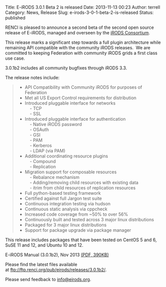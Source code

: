 Title: E-iRODS 3.0.1 Beta 2 is released
Date: 2013-11-13 00:23
Author: terrell
Category: News, Release
Slug: e-irods-3-0-1-beta-2-is-released
Status: published

RENCI is pleased to announce a second beta of the second open source
release of E-iRODS, managed and overseen by the [iRODS
Consortium](http://irods-consortium.org/).

This release marks a significant step towards a full plugin architecture
while remaining API compatible with the community iRODS releases.  We
are committed to keeping Federation with community iRODS grids a first
class use case.

3.0.1b2 includes all community bugfixes through iRODS 3.3.

The release notes include:

> - API Compatibility with Community iRODS for purposes of Federation  
>  - Met all US Export Control requirements for distribution  
>  - Introduced pluggable interface for networks  
>      - TCP  
>      - SSL  
>  - Introduced pluggable interface for authentication  
>      - Native iRODS password  
>      - OSAuth  
>      - GSI  
>      - PAM  
>      - Kerberos  
>      - LDAP (via PAM)  
>  - Additional coordinating resource plugins  
>      - Compound  
>      - Replication  
>  - Migration support for composable resources  
>      - Rebalance mechanism  
>      - Adding/removing child resources with existing data  
>      - itrim from child resources of replication resources  
>  - Full python-based testing framework  
>  - Certified against full Jargon test suite  
>  - Continuous integration testing via hudson  
>  - Continuous static analysis via cppcheck  
>  - Increased code coverage from \~50% to over 56%  
>  - Continuously built and tested across 3 major linux distributions  
>  - Packaged for 3 major linux distributions  
>  - Support for package upgrade via package manager

This release includes packages that have been tested on CentOS 5 and 6,
SuSE 11 and 12, and Ubuntu 10 and 12.

E-iRODS Manual (3.0.1b2), Nov 2013 [(PDF,
390KB)](./theme/uploads/2013/11/eirods-manual-3.0.1b2.pdf)

Please find the latest files available
at <ftp://ftp.renci.org/pub/eirods/releases/3.0.1b2/>.

Please send feedback to info@eirods.org.
